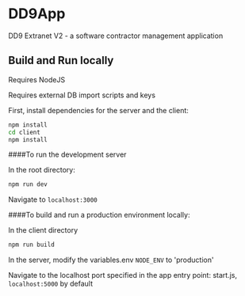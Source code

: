 # DD9App

DD9 Extranet V2 - a software contractor management application

## Build and Run locally

Requires NodeJS

Requires external DB import scripts and keys

First, install dependencies for the server and the client:
```bash
npm install
cd client
npm install
```

####To run the development server 

In the root directory:
```bash 
npm run dev
```

Navigate to `localhost:3000`

####To build and run a production environment locally:

In the client directory
```bash
npm run build
```

In the server, modify the variables.env `NODE_ENV` to 'production'

Navigate to the localhost port specified in the app entry point: start.js, `localhost:5000` by default